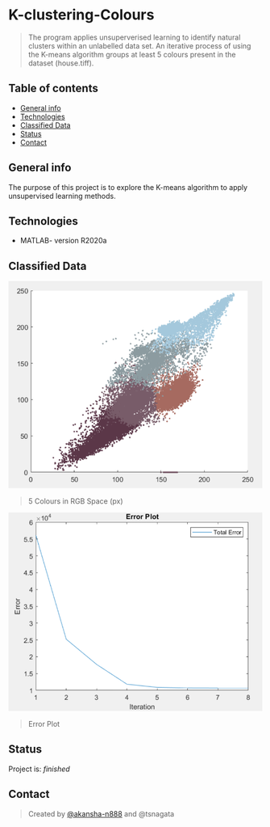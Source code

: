 # K-clustering-Colours
> The program applies unsuperverised learning to identify natural clusters within an unlabelled data set. An iterative process of using the K-means algorithm groups at least 5 colours present in the dataset (house.tiff).

## Table of contents
* [General info](#general-info)
* [Technologies](#technologies)
* [Classified Data](#classified-data)
* [Status](#status)
* [Contact](#contact)


## General info
The purpose of this project is to explore the K-means algorithm to apply unsupervised learning methods. 

## Technologies
* MATLAB- version R2020a

## Classified Data
![Schematic](Images/5.PNG)
> 5 Colours in RGB Space (px)

![Schematic](Images/error.PNG)
> Error Plot

## Status
Project is: _finished_

## Contact
> Created by [@akansha-n888](https://www.linkedin.com/in/akansha-nagar/) and @tsnagata
